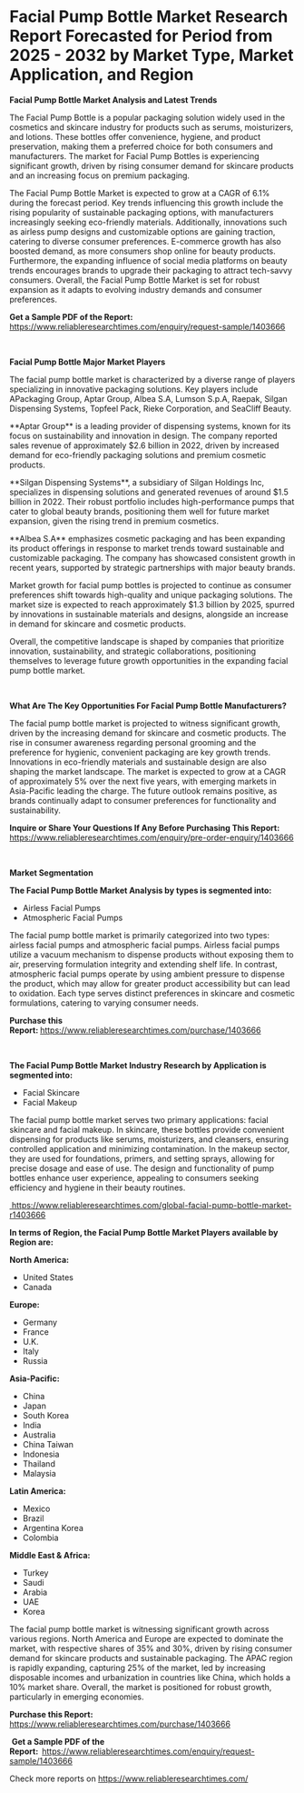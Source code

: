 <p><h1>Facial Pump Bottle Market Research Report Forecasted for Period from 2025 -  2032 by Market Type, Market Application, and Region</h1></p><p><strong>Facial Pump Bottle Market Analysis and Latest Trends</strong></p>
<p><p>The Facial Pump Bottle is a popular packaging solution widely used in the cosmetics and skincare industry for products such as serums, moisturizers, and lotions. These bottles offer convenience, hygiene, and product preservation, making them a preferred choice for both consumers and manufacturers. The market for Facial Pump Bottles is experiencing significant growth, driven by rising consumer demand for skincare products and an increasing focus on premium packaging.</p><p>The Facial Pump Bottle Market is expected to grow at a CAGR of 6.1% during the forecast period. Key trends influencing this growth include the rising popularity of sustainable packaging options, with manufacturers increasingly seeking eco-friendly materials. Additionally, innovations such as airless pump designs and customizable options are gaining traction, catering to diverse consumer preferences. E-commerce growth has also boosted demand, as more consumers shop online for beauty products. Furthermore, the expanding influence of social media platforms on beauty trends encourages brands to upgrade their packaging to attract tech-savvy consumers. Overall, the Facial Pump Bottle Market is set for robust expansion as it adapts to evolving industry demands and consumer preferences.</p></p>
<p><strong>Get a Sample PDF of the Report:&nbsp;</strong> <a href="https://www.reliableresearchtimes.com/enquiry/request-sample/1403666?utm_campaign=1940&utm_medium=2&utm_source=Github&utm_content=ia&utm_term=13012025&utm_id=facial-pump-bottle">https://www.reliableresearchtimes.com/enquiry/request-sample/1403666</a></p>
<p>&nbsp;</p>
<p><strong>Facial Pump Bottle Major Market Players</strong></p>
<p><p>The facial pump bottle market is characterized by a diverse range of players specializing in innovative packaging solutions. Key players include APackaging Group, Aptar Group, Albea S.A, Lumson S.p.A, Raepak, Silgan Dispensing Systems, Topfeel Pack, Rieke Corporation, and SeaCliff Beauty.</p><p>**Aptar Group** is a leading provider of dispensing systems, known for its focus on sustainability and innovation in design. The company reported sales revenue of approximately $2.6 billion in 2022, driven by increased demand for eco-friendly packaging solutions and premium cosmetic products. </p><p>**Silgan Dispensing Systems**, a subsidiary of Silgan Holdings Inc, specializes in dispensing solutions and generated revenues of around $1.5 billion in 2022. Their robust portfolio includes high-performance pumps that cater to global beauty brands, positioning them well for future market expansion, given the rising trend in premium cosmetics.</p><p>**Albea S.A** emphasizes cosmetic packaging and has been expanding its product offerings in response to market trends toward sustainable and customizable packaging. The company has showcased consistent growth in recent years, supported by strategic partnerships with major beauty brands.</p><p>Market growth for facial pump bottles is projected to continue as consumer preferences shift towards high-quality and unique packaging solutions. The market size is expected to reach approximately $1.3 billion by 2025, spurred by innovations in sustainable materials and designs, alongside an increase in demand for skincare and cosmetic products.</p><p>Overall, the competitive landscape is shaped by companies that prioritize innovation, sustainability, and strategic collaborations, positioning themselves to leverage future growth opportunities in the expanding facial pump bottle market.</p></p>
<p>&nbsp;</p>
<p><strong>What Are The Key Opportunities For Facial Pump Bottle Manufacturers?</strong></p>
<p><p>The facial pump bottle market is projected to witness significant growth, driven by the increasing demand for skincare and cosmetic products. The rise in consumer awareness regarding personal grooming and the preference for hygienic, convenient packaging are key growth trends. Innovations in eco-friendly materials and sustainable design are also shaping the market landscape. The market is expected to grow at a CAGR of approximately 5% over the next five years, with emerging markets in Asia-Pacific leading the charge. The future outlook remains positive, as brands continually adapt to consumer preferences for functionality and sustainability.</p></p>
<p><strong>Inquire or Share Your Questions If Any Before Purchasing This Report:</strong> <a href="https://www.reliableresearchtimes.com/enquiry/pre-order-enquiry/1403666?utm_campaign=1940&utm_medium=2&utm_source=Github&utm_content=ia&utm_term=13012025&utm_id=facial-pump-bottle">https://www.reliableresearchtimes.com/enquiry/pre-order-enquiry/1403666</a></p>
<p>&nbsp;</p>
<p><strong>Market Segmentation</strong></p>
<p><strong>The Facial Pump Bottle Market Analysis by types is segmented into:</strong></p>
<p><ul><li>Airless Facial Pumps</li><li>Atmospheric Facial Pumps</li></ul></p>
<p><p>The facial pump bottle market is primarily categorized into two types: airless facial pumps and atmospheric facial pumps. Airless facial pumps utilize a vacuum mechanism to dispense products without exposing them to air, preserving formulation integrity and extending shelf life. In contrast, atmospheric facial pumps operate by using ambient pressure to dispense the product, which may allow for greater product accessibility but can lead to oxidation. Each type serves distinct preferences in skincare and cosmetic formulations, catering to varying consumer needs.</p></p>
<p><strong>Purchase this Report:&nbsp;</strong><a href="https://www.reliableresearchtimes.com/purchase/1403666?utm_campaign=1940&utm_medium=2&utm_source=Github&utm_content=ia&utm_term=13012025&utm_id=facial-pump-bottle">https://www.reliableresearchtimes.com/purchase/1403666</a></p>
<p>&nbsp;</p>
<p><strong>The Facial Pump Bottle Market Industry Research by Application is segmented into:</strong></p>
<p><ul><li>Facial Skincare</li><li>Facial Makeup</li></ul></p>
<p><p>The facial pump bottle market serves two primary applications: facial skincare and facial makeup. In skincare, these bottles provide convenient dispensing for products like serums, moisturizers, and cleansers, ensuring controlled application and minimizing contamination. In the makeup sector, they are used for foundations, primers, and setting sprays, allowing for precise dosage and ease of use. The design and functionality of pump bottles enhance user experience, appealing to consumers seeking efficiency and hygiene in their beauty routines.</p></p>
<p><a href="https://www.reliableresearchtimes.com/global-facial-pump-bottle-market-r1403666?utm_campaign=1940&utm_medium=2&utm_source=Github&utm_content=ia&utm_term=13012025&utm_id=facial-pump-bottle">&nbsp;https://www.reliableresearchtimes.com/global-facial-pump-bottle-market-r1403666</a></p>
<p><strong>In terms of Region, the Facial Pump Bottle Market Players available by Region are:</strong></p>
<p>
    <p> <strong> North America: </strong>
        <ul>
            <li>United States</li>
            <li>Canada</li>
        </ul>
        </p> 
    <p> <strong> Europe: </strong>
        <ul>
            <li>Germany</li>
            <li>France</li>
            <li>U.K.</li>
            <li>Italy</li>
            <li>Russia</li>
        </ul>
        </p> 
    <p> <strong> Asia-Pacific: </strong>
        <ul>
            <li>China</li>
            <li>Japan</li>
            <li>South Korea</li>
            <li>India</li>
            <li>Australia</li>
            <li>China Taiwan</li>
            <li>Indonesia</li>
            <li>Thailand</li>
            <li>Malaysia</li>
        </ul>
        </p> 
    <p> <strong> Latin America: </strong>
        <ul>
            <li>Mexico</li>
            <li>Brazil</li>
            <li>Argentina Korea</li>
            <li>Colombia</li>
        </ul>
        </p> 
    <p> <strong> Middle East & Africa: </strong>
        <ul>
            <li>Turkey</li>
            <li>Saudi</li>
            <li>Arabia</li>
            <li>UAE</li>
            <li>Korea</li>
        </ul>
    </p>
    </p>
<p><p>The facial pump bottle market is witnessing significant growth across various regions. North America and Europe are expected to dominate the market, with respective shares of 35% and 30%, driven by rising consumer demand for skincare products and sustainable packaging. The APAC region is rapidly expanding, capturing 25% of the market, led by increasing disposable incomes and urbanization in countries like China, which holds a 10% market share. Overall, the market is positioned for robust growth, particularly in emerging economies.</p></p>
<p><strong>Purchase this Report: </strong><a href="https://www.reliableresearchtimes.com/purchase/1403666?utm_campaign=1940&utm_medium=2&utm_source=Github&utm_content=ia&utm_term=13012025&utm_id=facial-pump-bottle">https://www.reliableresearchtimes.com/purchase/1403666</a></p>
<p>&nbsp;<strong>Get a Sample PDF of the Report:&nbsp;&nbsp;</strong><a href="https://www.reliableresearchtimes.com/enquiry/request-sample/1403666?utm_campaign=1940&utm_medium=2&utm_source=Github&utm_content=ia&utm_term=13012025&utm_id=facial-pump-bottle">https://www.reliableresearchtimes.com/enquiry/request-sample/1403666</a></p>
<p><strong></strong></p>
<p>Check more reports on <a href="https://www.reliableresearchtimes.com/?utm_campaign=1940&utm_medium=2&utm_source=Github&utm_content=ia&utm_term=13012025&utm_id=facial-pump-bottle">https://www.reliableresearchtimes.com/</a></p>